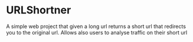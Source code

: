 # URLShortner
A simple web project that given a long url returns a short url that redirects you to the original url. Allows also users to analyse traffic on their short url

